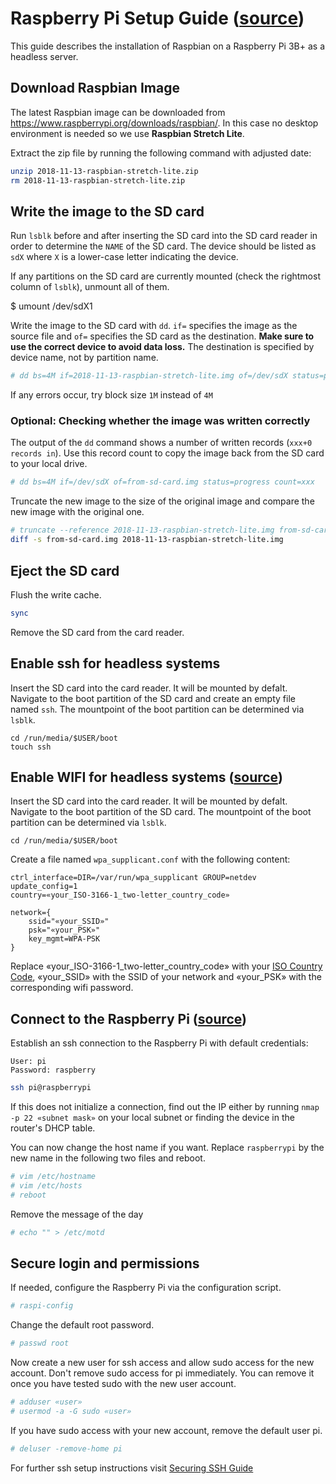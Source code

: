 # Raspberry Pi Setup Guide ([source](https://www.raspberrypi.org/documentation/installation/installing-images/linux.md))

This guide describes the installation of Raspbian on a Raspberry Pi 3B+ as a headless server.

## Download Raspbian Image

The latest Raspbian image can be downloaded from https://www.raspberrypi.org/downloads/raspbian/. In this case no desktop environment is needed so we use **Raspbian Stretch Lite**.

Extract the zip file by running the following command with adjusted date:

```sh
unzip 2018-11-13-raspbian-stretch-lite.zip
rm 2018-11-13-raspbian-stretch-lite.zip
```

## Write the image to the SD card

Run `lsblk` before and after inserting the SD card into the SD card reader in order to determine the `NAME` of the SD card. The device should be listed as `sdX` where `X` is a lower-case letter indicating the device.

If any partitions on the SD card are currently mounted (check the rightmost column of `lsblk`), unmount all of them.

$ umount /dev/sdX1

Write the image to the SD card with `dd`. `if=` specifies the image as the source file and `of=` specifies the SD card as the destination. **Make sure to use the correct device to avoid data loss.** The destination is specified by device name, not by partition name.

```sh
# dd bs=4M if=2018-11-13-raspbian-stretch-lite.img of=/dev/sdX status=progress conv=fsync
```
If any errors occur, try block size `1M` instead of `4M`

### Optional: Checking whether the image was written correctly

The output of the `dd` command shows a number of written records (`xxx+0 records in`). Use this record count to copy the image back from the SD card to your local drive.

```sh
# dd bs=4M if=/dev/sdX of=from-sd-card.img status=progress count=xxx
```

Truncate the new image to the size of the original image and compare the new image with the original one.

```sh
# truncate --reference 2018-11-13-raspbian-stretch-lite.img from-sd-card.img
diff -s from-sd-card.img 2018-11-13-raspbian-stretch-lite.img
```

## Eject the SD card

Flush the write cache.

```sh
sync
```

Remove the SD card from the card reader.

## Enable ssh for headless systems

Insert the SD card into the card reader. It will be mounted by defalt. Navigate to the boot partition of the SD card and create an empty file named `ssh`. The mountpoint of the boot partition can be determined via `lsblk`.

```ssh
cd /run/media/$USER/boot
touch ssh
```

## Enable WIFI for headless systems ([source](https://raspberrypi.stackexchange.com/a/10413))

Insert the SD card into the card reader. It will be mounted by defalt. Navigate to the boot partition of the SD card. The mountpoint of the boot partition can be determined via `lsblk`.

```ssh
cd /run/media/$USER/boot
```

Create a file named `wpa_supplicant.conf` with the following content:

```
ctrl_interface=DIR=/var/run/wpa_supplicant GROUP=netdev
update_config=1
country=«your_ISO-3166-1_two-letter_country_code»

network={
    ssid="«your_SSID»"
    psk="«your_PSK»"
    key_mgmt=WPA-PSK
}
```

Replace «your_ISO-3166-1_two-letter_country_code» with your [ISO Country Code](https://www.iso.org/obp/ui/#search), «your_SSID» with the SSID of your network and «your_PSK» with the corresponding wifi password.

## Connect to the Raspberry Pi ([source](https://hackernoon.com/raspberry-pi-headless-install-462ccabd75d0))

Establish an ssh connection to the Raspberry Pi with default credentials:

```
User: pi
Password: raspberry
```

```sh
ssh pi@raspberrypi
```

If this does not initialize a connection, find out the IP either by running ```nmap -p 22 «subnet mask»``` on your local subnet or finding the device in the router's DHCP table.

You can now change the host name if you want. Replace ```raspberrypi``` by the new name in the following two files and reboot.

```sh
# vim /etc/hostname
# vim /etc/hosts
# reboot
```

Remove the message of the day

```sh
# echo "" > /etc/motd
```

## Secure login and permissions

If needed, configure the Raspberry Pi via the configuration script.

```sh
# raspi-config
```

Change the default root password.

```sh
# passwd root
```

Now create a new user for ssh access and allow sudo access for the new account. Don't remove sudo access for pi immediately. You can remove it once you have tested sudo with the new user account.

```sh
# adduser «user»
# usermod -a -G sudo «user»
```

If you have sudo access with your new account, remove the default user pi.

```sh
# deluser -remove-home pi
```

For further ssh setup instructions visit [Securing SSH Guide](../ssh/secure_setup.md)
